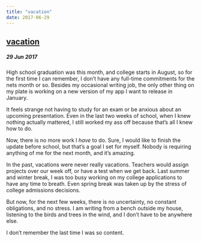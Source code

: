 ```yaml
---
title: "vacation"
date: 2017-06-29
---
```


<h2><a href="http://evandekhayser.com/2017/06/29/vacation" class="title">vacation</a></h2>
<h5>29 Jun 2017</h5>

High school graduation was this month, and college starts in August, so for the first time I can remember, I don’t have any full-time commitments for the nets month or so. Besides my occasional writing job, the only other thing on my plate is working on a new version of my app I want to release in January.

It feels strange not having to study for an exam or be anxious about an upcoming presentation. Even in the last two weeks of school, when I knew nothing actually mattered, I still worked my ass off because that’s all I knew how to do.

Now, there is no more work I *have* to do. Sure, I would like to finish the update before school, but that’s a goal I set for myself. Nobody is requiring anything of me for the next month, and it’s amazing.

In the past, vacations were never really vacations. Teachers would assign projects over our week off, or have a test when we get back. Last summer and winter break, I was too busy working on my college applications to have any time to breath. Even spring break was taken up by the stress of college admissions decisions.

But now, for the next few weeks, there is no uncertainty, no constant obligations, and no stress. I am writing from a bench outside my house, listening to the birds and trees in the wind, and I don’t have to be anywhere else.

I don’t remember the last time I was so content.
